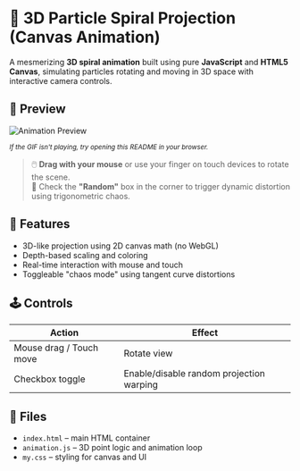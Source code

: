 # 🌌 3D Particle Spiral Projection (Canvas Animation)

A mesmerizing **3D spiral animation** built using pure **JavaScript** and **HTML5 Canvas**, simulating particles rotating and moving in 3D space with interactive camera controls.

## 🎥 Preview

![Animation Preview](<img width="1904" height="868" alt="image" src="https://github.com/user-attachments/assets/7a6f646c-9408-471d-8820-f8bfc21416e0" />)  

<sub>*If the GIF isn't playing, try opening this README in your browser.*</sub>

> 🖱️ **Drag with your mouse** or use your finger on touch devices to rotate the scene.  
> 🧪 Check the **"Random"** box in the corner to trigger dynamic distortion using trigonometric chaos.

## 🧠 Features

- 3D-like projection using 2D canvas math (no WebGL)
- Depth-based scaling and coloring
- Real-time interaction with mouse and touch
- Toggleable "chaos mode" using tangent curve distortions

## 🕹 Controls

| Action | Effect |
|--------|--------|
| Mouse drag / Touch move | Rotate view |
| Checkbox toggle | Enable/disable random projection warping |

## 📁 Files

- `index.html` – main HTML container
- `animation.js` – 3D point logic and animation loop
- `my.css` – styling for canvas and UI


